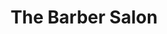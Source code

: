 ---
title: "The Barber Salon"
url: /gurgaon/the-barber-salon-old-delhi-gurgaon-road/
shop: hairdresser
---